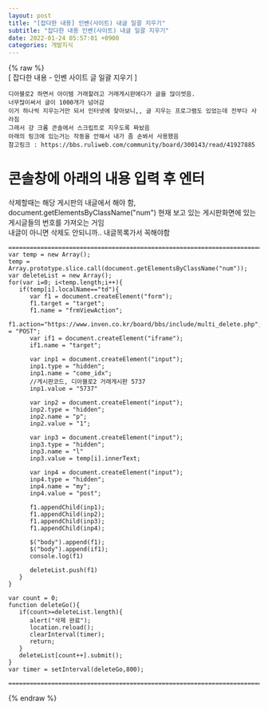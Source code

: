 ```yaml
---  
layout: post  
title: "[잡다한 내용] 인벤(사이트) 내글 일괄 지우기"  
subtitle: "잡다한 내용 인벤(사이트) 내글 일괄 지우기"  
date: 2022-01-24 05:57:01 +0900  
categories: 개발지식  
---  
```

{% raw %}  
[ 잡다한 내용 - 인벤 사이트 글 일괄 지우기 ]  
  
	디아블로2 하면서 아이템 거래할려고 거래게시판에다가 글을 많이썻음.  
	너무많이써서 글이 1000개가 넘어감  
	이거 하나씩 지우는거만 되서 인터넷에 찾아보니,, 글 지우는 프로그램도 있었는데 전부다 사라짐  
	그래서 걍 크롬 콘솔에서 스크립트로 지우도록 짜놨음  
	아래의 링크에 있는거는 작동을 안해서 내가 좀 손봐서 사용했음  
	참고링크 : https://bbs.ruliweb.com/community/board/300143/read/41927885  
  
# 콘솔창에 아래의 내용 입력 후 엔터  
  
삭제할때는 해당 게시판의 내글에서 해야 함,  
document.getElementsByClassName("num") 현재 보고 있는 게시판화면에 있는 게시글들의 번호를 가져오는 거임  
내글이 아니면 삭제도 안되니까.. 내글목록가서 꼭해야함  
  
	======================================================================================================  
	var temp = new Array();  
	temp = Array.prototype.slice.call(document.getElementsByClassName("num"));  
	var deleteList = new Array();  
	for(var i=0; i<temp.length;i++){  
	   if(temp[i].localName=="td"){  
		  var f1 = document.createElement("form");  
		  f1.target = "target";  
		  f1.name = "frmViewAction";  
		  f1.action="https://www.inven.co.kr/board/bbs/include/multi_delete.php";f1.method = "POST";  
		  var if1 = document.createElement("iframe");  
		  if1.name = "target";  
  
		  var inp1 = document.createElement("input");  
		  inp1.type = "hidden";  
		  inp1.name = "come_idx";  
		  //게시판코드, 디아블로2 거래게시판 5737  
		  inp1.value = "5737"  
  
		  var inp2 = document.createElement("input");  
		  inp2.type = "hidden";  
		  inp2.name = "p";  
		  inp2.value = "1";  
  
		  var inp3 = document.createElement("input");  
		  inp3.type = "hidden";  
		  inp3.name = "l"  
		  inp3.value = temp[i].innerText;  
  
		  var inp4 = document.createElement("input");  
		  inp4.type = "hidden";  
		  inp4.name = "my";  
		  inp4.value = "post";  
  
		  f1.appendChild(inp1);  
		  f1.appendChild(inp2);  
		  f1.appendChild(inp3);  
		  f1.appendChild(inp4);  
  
		  $("body").append(f1);  
		  $("body").append(if1);  
		  console.log(f1)  
  
		  deleteList.push(f1)  
	   }  
	}  
  
	var count = 0;  
	function deleteGo(){  
	   if(count>=deleteList.length){  
		  alert("삭제 완료");  
		  location.reload();  
		  clearInterval(timer);  
		  return;  
	   }  
	   deleteList[count++].submit();  
	}  
	var timer = setInterval(deleteGo,800);  
  
	======================================================================================================  
{% endraw %}